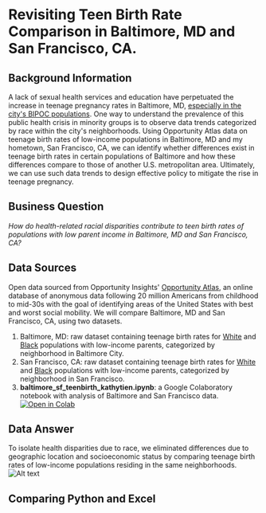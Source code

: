 # Revisiting Teen Birth Rate Comparison in Baltimore, MD and San Francisco, CA. 
## Background Information 
A lack of sexual health services and education have perpetuated the increase in teenage pregnancy rates in Baltimore, MD, [especially in the city's BIPOC populations](https://health.baltimorecity.gov/node/170). One way to understand the prevalence of this public health crisis in minority groups is to observe data trends categorized by race within the city's neighborhoods. Using Opportunity Atlas data on teenage birth rates of low-income populations in Baltimore, MD and my hometown, San Francisco, CA, we can identify whether differences exist in teenage birth rates in certain populations of Baltimore and how these differences compare to those of another U.S. metropolitan area. Ultimately, we can use such data trends to design effective policy to mitigate the rise in teenage pregnancy. 
## Business Question 
_How do health-related racial disparities contribute to teen birth rates of populations with low parent income in Baltimore, MD and San Francisco, CA?_
## Data Sources
Open data sourced from Opportunity Insights' [Opportunity Atlas](https://opportunityinsights.org/data/?geographic_level=0&topic=0&paper_id=1652#resource-listing), an online database of anonymous data following 20 million Americans from childhood to mid-30s with the goal of identifying areas of the United States with best and worst social mobility. We will compare Baltimore, MD and San Francisco, CA, using two datasets.
1. Baltimore, MD: raw dataset containing teenage birth rates for [White](sf-teenbirth-w.csv) and [Black](sf-teenbirth-b.csv) populations with low-income parents, categorized by neighborhood in Baltimore City.
1. San Francisco, CA: raw dataset containing teenage birth rates for [White](balt-teenbirth-w1.csv) and [Black](balt-teenbirth-b.csv) populations with low-income parents, categorized by neighborhood in San Francisco. 
1. **baltimore_sf_teenbirth_kathytien.ipynb**: a Google Colaboratory notebook with analysis of Baltimore and San Francisco data. [![Open in Colab](https://colab.research.google.com/assets/colab-badge.svg)](https://colab.research.google.com/drive/1GX7iNPCCsjkClFRIeE0Mq4gzh6z7852N?usp=sharing)
## Data Answer 
To isolate health disparities due to race, we eliminated differences due to geographic location and socioeconomic status by comparing teenage birth rates of low-income populations residing in the same neighborhoods. 
![Alt text](px-bargraph.png) 

## Comparing Python and Excel 
